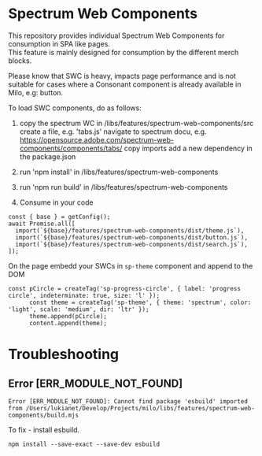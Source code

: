 # Spectrum Web Components

This repository provides individual Spectrum Web Components for consumption in SPA like pages.<br>
This feature is mainly designed for consumption by the different merch blocks.

Please know that SWC is heavy, impacts page performance and is not suitable for cases where a Consonant component is already available in Milo, e.g: button.

To load SWC components, do as follows:

1. copy the spectrum WC in /libs/features/spectrum-web-components/src
create a file, e.g. 'tabs.js'
navigate to spectrum docu, e.g. https://opensource.adobe.com/spectrum-web-components/components/tabs/
copy imports
add a new dependency in the package.json 

2. run 'npm install' in /libs/features/spectrum-web-components

3. run 'npm run build' in /libs/features/spectrum-web-components

4. Consume in your code

```
const { base } = getConfig();
await Promise.all([
  import(`${base}/features/spectrum-web-components/dist/theme.js`),
  import(`${base}/features/spectrum-web-components/dist/button.js`),
  import(`${base}/features/spectrum-web-components/dist/search.js`),
]);
```
On the page embedd your SWCs in `sp-theme` component and append to the DOM

```
const pCircle = createTag('sp-progress-circle', { label: 'progress circle', indeterminate: true, size: 'l' });
      const theme = createTag('sp-theme', { theme: 'spectrum', color: 'light', scale: 'medium', dir: 'ltr' });
      theme.append(pCircle);
      content.append(theme);
```

# Troubleshooting

## Error [ERR_MODULE_NOT_FOUND]
```
Error [ERR_MODULE_NOT_FOUND]: Cannot find package 'esbuild' imported from /Users/lukianet/Develop/Projects/milo/libs/features/spectrum-web-components/build.mjs
```
To fix - install esbuild.
```
npm install --save-exact --save-dev esbuild
```
